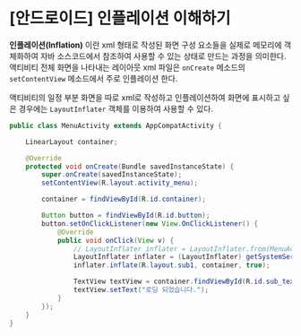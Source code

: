 # [안드로이드] 인플레이션 이해하기

**인플레이션(Inflation)** 이란 xml 형태로 작성된 화면 구성 요소들을 실제로 메모리에 객체화하여 자바 소스코드에서 참조하여 사용할 수 있는 상태로 만드는 과정을 의미한다. 액티비티 전체 화면을 나타내는 레이아웃 xml 파일은 `onCreate` 메소드의 `setContentView` 메소드에서 주로 인플레이션 한다.

액티비티의 일정 부분 화면을 따로 xml로 작성하고 인플레이션하여 화면에 표시하고 싶은 경우에는 `LayoutInflater` 객체를 이용하여 사용할 수 있다.

```java
public class MenuActivity extends AppCompatActivity {

    LinearLayout container;

    @Override
    protected void onCreate(Bundle savedInstanceState) {
        super.onCreate(savedInstanceState);
        setContentView(R.layout.activity_menu);

        container = findViewById(R.id.container);

        Button button = findViewById(R.id.button);
        button.setOnClickListener(new View.OnClickListener() {
            @Override
            public void onClick(View v) {
                // LayoutInflater inflater = LayoutInflater.from(MenuActivity.this);
                LayoutInflater inflater = (LayoutInflater) getSystemService(Context.LAYOUT_INFLATER_SERVICE);
                inflater.inflate(R.layout.sub1, container, true);

                TextView textView = container.findViewById(R.id.sub_textview);
                textView.setText("로딩 되었습니다.");
            }
        });
    }
}
```
